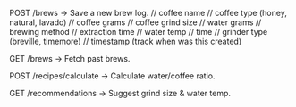 POST /brews → Save a new brew log.
// coffee name
// coffee type (honey, natural, lavado)
// coffee grams
// coffee grind size
// water grams
// brewing method
// extraction time
// water temp
// time
// grinder type (breville, timemore)
// timestamp (track when was this created)

GET /brews → Fetch past brews.

POST /recipes/calculate → Calculate water/coffee ratio.

GET /recommendations → Suggest grind size & water temp.